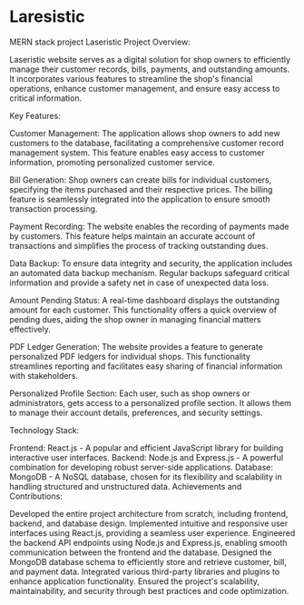 # Laresistic
MERN stack project
Laseristic
Project Overview:

Laseristic website serves as a digital solution for shop owners to efficiently manage their customer records, bills, payments, and outstanding amounts. It incorporates various features to streamline the shop's financial operations, enhance customer management, and ensure easy access to critical information.

Key Features:

Customer Management: The application allows shop owners to add new customers to the database, facilitating a comprehensive customer record management system. This feature enables easy access to customer information, promoting personalized customer service.

Bill Generation: Shop owners can create bills for individual customers, specifying the items purchased and their respective prices. The billing feature is seamlessly integrated into the application to ensure smooth transaction processing.

Payment Recording: The website enables the recording of payments made by customers. This feature helps maintain an accurate account of transactions and simplifies the process of tracking outstanding dues.

Data Backup: To ensure data integrity and security, the application includes an automated data backup mechanism. Regular backups safeguard critical information and provide a safety net in case of unexpected data loss.

Amount Pending Status: A real-time dashboard displays the outstanding amount for each customer. This functionality offers a quick overview of pending dues, aiding the shop owner in managing financial matters effectively.

PDF Ledger Generation: The website provides a feature to generate personalized PDF ledgers for individual shops. This functionality streamlines reporting and facilitates easy sharing of financial information with stakeholders.

Personalized Profile Section: Each user, such as shop owners or administrators, gets access to a personalized profile section. It allows them to manage their account details, preferences, and security settings.

Technology Stack:

Frontend: React.js - A popular and efficient JavaScript library for building interactive user interfaces.
Backend: Node.js and Express.js - A powerful combination for developing robust server-side applications.
Database: MongoDB - A NoSQL database, chosen for its flexibility and scalability in handling structured and unstructured data.
Achievements and Contributions:

Developed the entire project architecture from scratch, including frontend, backend, and database design.
Implemented intuitive and responsive user interfaces using React.js, providing a seamless user experience.
Engineered the backend API endpoints using Node.js and Express.js, enabling smooth communication between the frontend and the database.
Designed the MongoDB database schema to efficiently store and retrieve customer, bill, and payment data.
Integrated various third-party libraries and plugins to enhance application functionality.
Ensured the project's scalability, maintainability, and security through best practices and code optimization.
